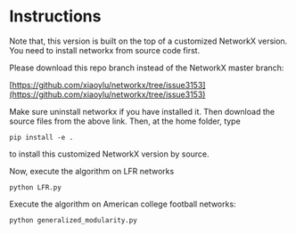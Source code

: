 Instructions
===

Note that, this version is built on the top of a customized NetworkX version.
You need to install networkx from source code first. 

Please download this repo branch instead of the NetworkX master branch:

[https://github.com/xiaoylu/networkx/tree/issue3153](https://github.com/xiaoylu/networkx/tree/issue3153)

Make sure uninstall networkx if you have installed it. Then download the source files from the above link. Then, at the home folder, type 
```
pip install -e .
```
to install this customized NetworkX version by source.

Now, execute the algorithm on LFR networks
```
python LFR.py
```

Execute the algorithm on American college football networks:
```
python generalized_modularity.py 
```

